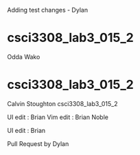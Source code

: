 
Adding test changes - Dylan
# csci3308_lab3_015_2

Odda Wako

# csci3308_lab3_015_2

Calvin Stoughton
csci3308_lab3_015_2

UI edit : Brian
Vim edit : Brian Noble



UI edit : Brian

Pull Request by Dylan
